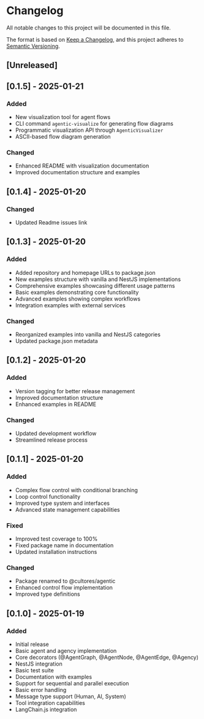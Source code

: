# Changelog

All notable changes to this project will be documented in this file.

The format is based on [Keep a Changelog](https://keepachangelog.com/en/1.0.0/),
and this project adheres to [Semantic Versioning](https://semver.org/spec/v2.0.0.html).

## [Unreleased]

## [0.1.5] - 2025-01-21

### Added
- New visualization tool for agent flows
- CLI command `agentic-visualize` for generating flow diagrams
- Programmatic visualization API through `AgenticVisualizer`
- ASCII-based flow diagram generation

### Changed
- Enhanced README with visualization documentation
- Improved documentation structure and examples

## [0.1.4] - 2025-01-20

### Changed
- Updated Readme issues link

## [0.1.3] - 2025-01-20

### Added
- Added repository and homepage URLs to package.json
- New examples structure with vanilla and NestJS implementations
- Comprehensive examples showcasing different usage patterns
- Basic examples demonstrating core functionality
- Advanced examples showing complex workflows
- Integration examples with external services

### Changed
- Reorganized examples into vanilla and NestJS categories
- Updated package.json metadata

## [0.1.2] - 2025-01-20

### Added
- Version tagging for better release management
- Improved documentation structure
- Enhanced examples in README

### Changed
- Updated development workflow
- Streamlined release process

## [0.1.1] - 2025-01-20

### Added
- Complex flow control with conditional branching
- Loop control functionality
- Improved type system and interfaces
- Advanced state management capabilities

### Fixed
- Improved test coverage to 100%
- Fixed package name in documentation
- Updated installation instructions

### Changed
- Package renamed to @cultores/agentic
- Enhanced control flow implementation
- Improved type definitions

## [0.1.0] - 2025-01-19

### Added
- Initial release
- Basic agent and agency implementation
- Core decorators (@AgentGraph, @AgentNode, @AgentEdge, @Agency)
- NestJS integration
- Basic test suite
- Documentation with examples
- Support for sequential and parallel execution
- Basic error handling
- Message type support (Human, AI, System)
- Tool integration capabilities
- LangChain.js integration 